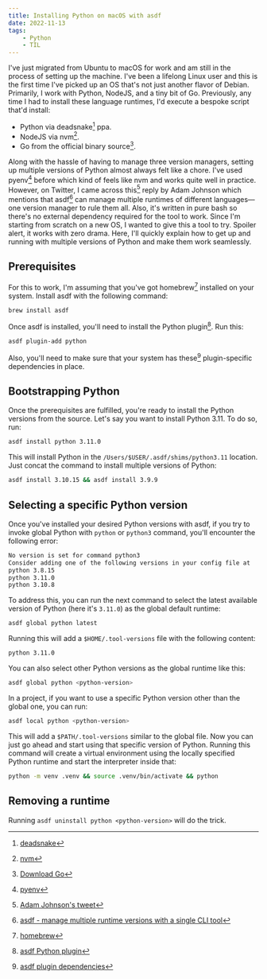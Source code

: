 ```yaml
---
title: Installing Python on macOS with asdf
date: 2022-11-13
tags:
    - Python
    - TIL
---
```


I've just migrated from Ubuntu to macOS for work and am still in the process of setting up
the machine. I've been a lifelong Linux user and this is the first time I've picked up an OS
that's not just another flavor of Debian. Primarily, I work with Python, NodeJS, and a tiny
bit of Go. Previously, any time I had to install these language runtimes, I'd execute a
bespoke script that'd install:

-   Python via deadsnake[^1] ppa.
-   NodeJS via nvm[^2].
-   Go from the official binary source[^3].

Along with the hassle of having to manage three version managers, setting up multiple
versions of Python almost always felt like a chore. I've used pyenv[^4] before which kind of
feels like nvm and works quite well in practice. However, on Twitter, I came across this[^5]
reply by Adam Johnson which mentions that asdf[^6] can manage multiple runtimes of different
languages—one version manager to rule them all. Also, it's written in pure bash so there's
no external dependency required for the tool to work. Since I'm starting from scratch on a
new OS, I wanted to give this a tool to try. Spoiler alert, it works with zero drama. Here,
I'll quickly explain how to get up and running with multiple versions of Python and make
them work seamlessly.

## Prerequisites

For this to work, I'm assuming that you've got homebrew[^7] installed on your system.
Install asdf with the following command:

```sh
brew install asdf
```

Once asdf is installed, you'll need to install the Python plugin[^8]. Run this:

```sh
asdf plugin-add python
```

Also, you'll need to make sure that your system has these[^9] plugin-specific dependencies
in place.

## Bootstrapping Python

Once the prerequisites are fulfilled, you're ready to install the Python versions from the
source. Let's say you want to install Python 3.11. To do so, run:

```sh
asdf install python 3.11.0
```

This will install Python in the `/Users/$USER/.asdf/shims/python3.11` location. Just concat
the command to install multiple versions of Python:

```sh
asdf install 3.10.15 && asdf install 3.9.9
```

## Selecting a specific Python version

Once you've installed your desired Python versions with asdf, if you try to invoke global
Python with `python` or `python3` command, you'll encounter the following error:

```txt
No version is set for command python3
Consider adding one of the following versions in your config file at
python 3.8.15
python 3.11.0
python 3.10.8
```

To address this, you can run the next command to select the latest available version of
Python (here it's `3.11.0`) as the global default runtime:

```sh
asdf global python latest
```

Running this will add a `$HOME/.tool-versions` file with the following content:

```sh
python 3.11.0
```

You can also select other Python versions as the global runtime like this:

```sh
asdf global python <python-version>
```

In a project, if you want to use a specific Python version other than the global one, you
can run:

```sh
asdf local python <python-version>
```

This will add a `$PATH/.tool-versions` similar to the global file. Now you can just go ahead
and start using that specific version of Python. Running this command will create a virtual
environment using the locally specified Python runtime and start the interpreter inside
that:

```sh
python -m venv .venv && source .venv/bin/activate && python
```

## Removing a runtime

Running `asdf uninstall python <python-version>` will do the trick.

[^1]: [deadsnake](https://launchpad.net/~deadsnakes/+archive/ubuntu/ppa)

[^2]: [nvm](https://github.com/nvm-sh/nvm)

[^3]: [Download Go](https://go.dev/dl/)

[^4]: [pyenv](https://github.com/pyenv/pyenv)

[^5]:
    [Adam Johnson's tweet](https://twitter.com/AdamChainz/status/1591131543262867456?s=20&t=cl7NMLREat945aSICfk-9g)

[^6]: [asdf - manage multiple runtime versions with a single CLI tool](https://asdf-vm.com/)

[^7]: [homebrew](https://brew.sh/)

[^8]: [asdf Python plugin](https://github.com/asdf-community/asdf-python)

[^9]:
    [asdf plugin dependencies](https://asdf-vm.com/guide/getting-started.html#plugin-dependencies)
